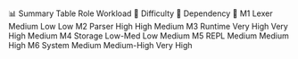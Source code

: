 📊 Summary Table
Role	Workload 🧱	Difficulty 🤯	Dependency 🔗
M1 Lexer	Medium	Low	Low
M2 Parser	High	High	Medium
M3 Runtime	Very High	Very High	Medium
M4 Storage	Low-Med	Low	Medium
M5 REPL	Medium	Medium	High
M6 System	Medium	Medium-High	Very High
